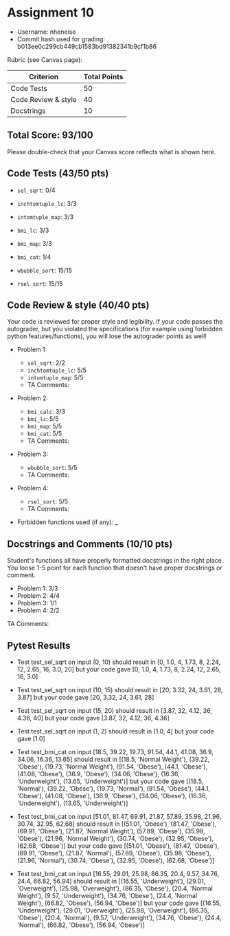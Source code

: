 # Assignment 10

- Username: nheneise
- Commit hash used for grading: b013ee0c299cb449cb1583bd91382341b9cf1b86

Rubric (see Canvas page):

| Criterion           | Total Points |
| ------------------- | ------------ |
| Code Tests   | 50                  |
| Code Review & style   | 40         |
| Docstrings  | 10                   |


## Total Score: 93/100
Please double-check that your Canvas score reflects what is shown here. 


## Code Tests (43/50 pts)
 
- `sel_sqrt`: 0/4
- `inchtomtuple_lc`: 3/3
- `intomtuple_map`: 3/3

- `bmi_lc`: 3/3
- `bmi_map`: 3/3
- `bmi_cat`: 1/4

- `wbubble_sort`: 15/15
- `rsel_sort`: 15/15



## Code Review & style (40/40 pts)
Your code is reviewed for proper style and legibility.
If your code passes the autograder, but you violated the specifications (for example using forbidden python features/functions), you will lose the autograder points as well!

- Problem 1:
    - `sel_sqrt`: 2/2
    - `inchtomtuple_lc`: 5/5
    - `intomtuple_map`: 5/5
    - TA Comments: 

- Problem 2:
    - `bmi_calc`: 3/3
    - `bmi_lc`: 5/5
    - `bmi_map`: 5/5
    - `bmi_cat`: 5/5
    - TA Comments: 

- Problem 3:
    - `wbubble_sort`: 5/5
    - TA Comments: 

- Problem 4:
    - `rsel_sort`: 5/5
    - TA Comments:

- Forbidden functions used (if any): _



## Docstrings and Comments (10/10 pts)
Student's functions all have properly formatted docstrings in the right place. You loose 1-5 point for each function that doesn't have proper docstrings or comment.

- Problem 1: 3/3
- Problem 2: 4/4
- Problem 3: 1/1
- Problem 4: 2/2


TA Comments: 




## Pytest Results
- Test test_sel_sqrt on input (0, 10) should result in [0, 1.0, 4, 1.73, 8, 2.24, 12, 2.65, 16, 3.0, 20]
  but your code gave [0, 1.0, 4, 1.73, 8, 2.24, 12, 2.65, 16, 3.0]
- Test test_sel_sqrt on input (10, 15) should result in [20, 3.32, 24, 3.61, 28, 3.87]
  but your code gave [20, 3.32, 24, 3.61, 28]
- Test test_sel_sqrt on input (15, 20) should result in [3.87, 32, 4.12, 36, 4.36, 40]
  but your code gave [3.87, 32, 4.12, 36, 4.36]
- Test test_sel_sqrt on input (1, 2) should result in [1.0, 4]
  but your code gave [1.0]

- Test test_bmi_cat on input [18.5, 39.22, 19.73, 91.54, 44.1, 41.08, 36.9, 34.06, 16.36, 13.65] should result in [(18.5, 'Normal Weight'), (39.22, 'Obese'), (19.73, 'Normal Weight'), (91.54, 'Obese'), (44.1, 'Obese'), (41.08, 'Obese'), (36.9, 'Obese'), (34.06, 'Obese'), (16.36, 'Underweight'), (13.65, 'Underweight')]
  but your code gave [(18.5, 'Normal'), (39.22, 'Obese'), (19.73, 'Normal'), (91.54, 'Obese'), (44.1, 'Obese'), (41.08, 'Obese'), (36.9, 'Obese'), (34.06, 'Obese'), (16.36, 'Underweight'), (13.65, 'Underweight')]
- Test test_bmi_cat on input [51.01, 81.47, 69.91, 21.87, 57.89, 35.98, 21.96, 30.74, 32.95, 62.68] should result in [(51.01, 'Obese'), (81.47, 'Obese'), (69.91, 'Obese'), (21.87, 'Normal Weight'), (57.89, 'Obese'), (35.98, 'Obese'), (21.96, 'Normal Weight'), (30.74, 'Obese'), (32.95, 'Obese'), (62.68, 'Obese')]
  but your code gave [(51.01, 'Obese'), (81.47, 'Obese'), (69.91, 'Obese'), (21.87, 'Normal'), (57.89, 'Obese'), (35.98, 'Obese'), (21.96, 'Normal'), (30.74, 'Obese'), (32.95, 'Obese'), (62.68, 'Obese')]
- Test test_bmi_cat on input [16.55, 29.01, 25.98, 86.35, 20.4, 9.57, 34.76, 24.4, 66.82, 56.94] should result in [(16.55, 'Underweight'), (29.01, 'Overweight'), (25.98, 'Overweight'), (86.35, 'Obese'), (20.4, 'Normal Weight'), (9.57, 'Underweight'), (34.76, 'Obese'), (24.4, 'Normal Weight'), (66.82, 'Obese'), (56.94, 'Obese')]
  but your code gave [(16.55, 'Underweight'), (29.01, 'Overweight'), (25.98, 'Overweight'), (86.35, 'Obese'), (20.4, 'Normal'), (9.57, 'Underweight'), (34.76, 'Obese'), (24.4, 'Normal'), (66.82, 'Obese'), (56.94, 'Obese')]

